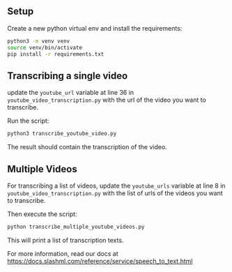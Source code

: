 
## Setup
Create a new python virtual env and install the requirements:

```bash
python3 -m venv venv
source venv/bin/activate
pip install -r requirements.txt
```

## Transcribing a single video
update the `youtube_url` variable at line 36 in `youtube_video_transcription.py` with the url of the video you want to transcribe.

Run the script:

```bash
python3 transcribe_youtube_video.py
```
The result should contain the transcription of the video.

## Multiple Videos
For transcribing a list of videos, update the `youtube_urls` variable at line 8 in `youtube_video_transcription.py` with the list of urls of the videos you want to transcribe.

Then execute the script:

```bash
python transcribe_multiple_youtube_videos.py
```

This will print a list of transcription texts.


For more information, read our docs at https://docs.slashml.com/reference/service/speech_to_text.html
